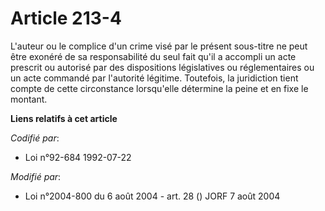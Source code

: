 # Article 213-4

L'auteur ou le complice d'un crime visé par le présent sous-titre ne peut être exonéré de sa responsabilité du seul fait
qu'il a accompli un acte prescrit ou autorisé par des dispositions législatives ou réglementaires ou un acte commandé par
l'autorité légitime. Toutefois, la juridiction tient compte de cette circonstance lorsqu'elle détermine la peine et en fixe
le montant.

**Liens relatifs à cet article**

_Codifié par_:

  - Loi n°92-684 1992-07-22

_Modifié par_:

  - Loi n°2004-800 du 6 août 2004 - art. 28 () JORF 7 août 2004
